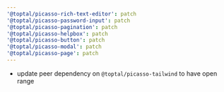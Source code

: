 ```yaml
---
'@toptal/picasso-rich-text-editor': patch
'@toptal/picasso-password-input': patch
'@toptal/picasso-pagination': patch
'@toptal/picasso-helpbox': patch
'@toptal/picasso-button': patch
'@toptal/picasso-modal': patch
'@toptal/picasso-page': patch
---
```


- update peer dependency on `@toptal/picasso-tailwind` to have open range
